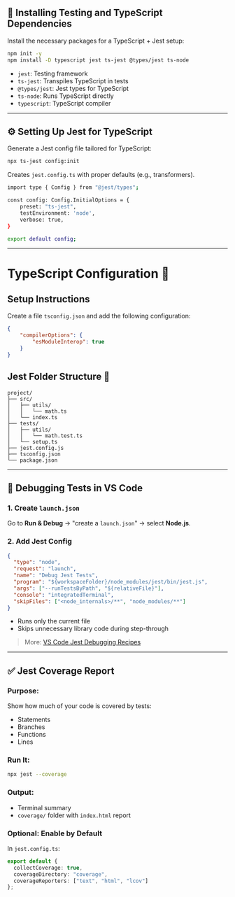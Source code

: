 ﻿## 🧪 Installing Testing and TypeScript Dependencies

Install the necessary packages for a TypeScript + Jest setup:

```bash
npm init -y
npm install -D typescript jest ts-jest @types/jest ts-node
````

* `jest`: Testing framework
* `ts-jest`: Transpiles TypeScript in tests
* `@types/jest`: Jest types for TypeScript
* `ts-node`: Runs TypeScript directly
* `typescript`: TypeScript compiler

---


## ⚙️ Setting Up Jest for TypeScript

Generate a Jest config file tailored for TypeScript:

```bash
npx ts-jest config:init
```

Creates `jest.config.ts` with proper defaults (e.g., transformers).

```bash
import type { Config } from "@jest/types";

const config: Config.InitialOptions = {
    preset: "ts-jest",
    testEnvironment: 'node',
    verbose: true,
}

export default config;
```
---

# TypeScript Configuration 🚀

## Setup Instructions

Create a file `tsconfig.json` and add the following configuration:

```json
{
    "compilerOptions": {
        "esModuleInterop": true
    }
}
```

## Jest Folder Structure 🧪

```
project/
├── src/
│   ├── utils/
│   │   └── math.ts
│   └── index.ts
├── tests/
│   ├── utils/
│   │   └── math.test.ts
│   └── setup.ts
├── jest.config.js
├── tsconfig.json
└── package.json
```
---
## 🐞 Debugging Tests in VS Code

### 1. Create `launch.json`

Go to **Run & Debug** → "create a `launch.json`" → select **Node.js**.

### 2. Add Jest Config

```json
{
  "type": "node",
  "request": "launch",
  "name": "Debug Jest Tests",
  "program": "${workspaceFolder}/node_modules/jest/bin/jest.js",
  "args": ["--runTestsByPath", "${relativeFile}"],
  "console": "integratedTerminal",
  "skipFiles": ["<node_internals>/**", "node_modules/**"]
}
```

* Runs only the current file
* Skips unnecessary library code during step-through

> More: [VS Code Jest Debugging Recipes](https://github.com/microsoft/vscode-recipes/tree/main/debugging-jest-tests)

---

## ✅ Jest Coverage Report

### Purpose:

Show how much of your code is covered by tests:

* Statements
* Branches
* Functions
* Lines

### Run It:

```bash
npx jest --coverage
```

### Output:

* Terminal summary
* `coverage/` folder with `index.html` report

### Optional: Enable by Default

In `jest.config.ts`:

```ts
export default {
  collectCoverage: true,
  coverageDirectory: "coverage",
  coverageReporters: ["text", "html", "lcov"]
};
```


